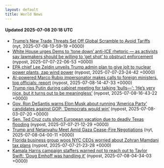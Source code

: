 ```yaml
---
layout: default
title: World News
---
```


#### Updated 2025-07-08 20:18 UTC

- [Trump&#8217;s New Trade Threats Set Off Global Scramble to Avoid Tariffs](https://www.nytimes.com/2025/07/08/business/economy/trump-tariffs-talks.html) (nyt, 2025-07-08-13-59-19 +0000)
- [White House urges Dems to &#8216;tone down&#8217; anti-ICE rhetoric &#8212; as activists say lawmakers should be willing to &#8216;get shot&#8217; to obstruct enforcement](https://nypost.com/2025/07/07/us-news/white-house-urges-dems-to-tone-down-anti-ice-rhetoric-as-activists-say-pols-should-be-willing-to-get-shot/) (nypost, 2025-07-07-22-06-53 +0000)
- [EPA chief Lee Zeldin unveils Trump admin plan to give jolt to nuclear power plants, zap wind power](https://nypost.com/2025/07/07/us-news/epa-chief-unveils-trump-admin-plan-to-give-jolt-to-nuclear-power-plants-zap-wind-power/) (nypost, 2025-07-07-23-24-42 +0000)
- [AI-powered Marco Rubio impersonator makes calls to foreign ministers, top officials: report](https://nypost.com/2025/07/08/us-news/ai-powered-rubio-impersonator-makes-calls-to-foreign-ministers-other-top-officials-report/) (nypost, 2025-07-08-14-47-33 +0000)
- [Trump rips Putin during cabinet meeting for talking &#8216;bulls&#8212;&#8216;: &#8216;He&#8217;s very nice, but it turns out to be meaningless&#8217;](https://nypost.com/2025/07/08/us-news/trump-rips-putin-during-cabinet-meeting-for-talking-bulls-hes-very-nice-but-it-turns-out-to-be-meaningless/) (nypost, 2025-07-08-16-43-22 +0000)
- [Gov. Ron DeSantis warns Elon Musk about running &#8216;America Party&#8217; candidates against GOP: &#8216;Democrats would win&#8217;](https://nypost.com/2025/07/07/us-news/desantis-warns-musk-about-running-america-party-candidates-against-gop/) (nypost, 2025-07-08-03-07-20 +0000)
- [Sen. Ted Cruz cuts short European vacation due to deadly Texas flooding](https://nypost.com/2025/07/07/us-news/ted-cruz-cuts-short-european-vacation-due-to-deadly-texas-flooding/) (nypost, 2025-07-07-21-12-29 +0000)
- [Trump and Netanyahu Meet Amid Gaza Cease-Fire Negotiations](https://www.nytimes.com/2025/07/07/us/politics/trump-netanyahu-dinner-gaza-cease-fire.html) (nyt, 2025-07-08-04-00-11 +0000)
- [Florida business group woos NYC CEOs worried about Zohran Mamdani tax plans](https://nypost.com/2025/07/07/us-news/florida-business-group-woos-nyc-ceos-worried-about-zohran-mamdani-tax-plans/) (nypost, 2025-07-07-21-23-28 +0000)
- [Kamala Harris campaign staffers warned not to reach out to Taylor Swift: &#8216;Doug Emhoff was handling it&#8217;](https://nypost.com/2025/07/08/us-news/kamala-harris-campaign-staffers-warned-not-to-reach-out-to-taylor-swift-doug-emhoff-was-handling-it/) (nypost, 2025-07-08-04-34-03 +0000)
